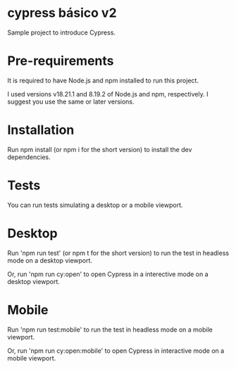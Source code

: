 # cypress básico v2
Sample project to introduce Cypress.

# Pre-requirements
It is required to have Node.js and npm installed to run this project.

I used versions v18.21.1 and 8.19.2 of Node.js and npm, respectively. I suggest you use the same or later versions.

# Installation
Run npm install (or npm i for the short version) to install the dev dependencies.

# Tests
You can run tests simulating a desktop or a mobile viewport.

# Desktop
Run 'npm run test' (or npm t for the short version) to run the test in headless mode on a desktop viewport.

Or, run 'npm run cy:open' to open Cypress in a interective mode on a desktop viewport.

# Mobile
Run 'npm run test:mobile' to run the test  in headless mode on a mobile viewport.

Or, run 'npm run cy:open:mobile' to open Cypress in interactive mode on a mobile viewport.

